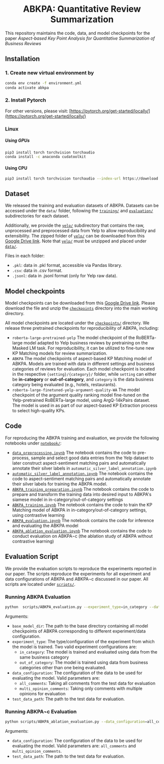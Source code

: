 <div align="center">

# ABKPA: Quantitative Review Summarization

</div>

This repository maintains the code, data, and model checkpoints for the paper *Aspect-based Key Point Analysis for Quantitative Summarization of Business Reviews*

## Installation
### 1. Create new virtual environment by
```bash
conda env create -f environment.yml
conda activate abkpa
```
### 2. Install Pytorch
For other versions, please visit: [https://pytorch.org/get-started/locally/](https://pytorch.org/get-started/locally/)
### Linux
##### Using GPUs
```bash
pip3 install torch torchvision torchaudio
conda install -c anaconda cudatoolkit
```
#### Using CPU
```bash
pip3 install torch torchvision torchaudio --index-url https://download.pytorch.org/whl/cpu
```

## Dataset
We released the training and evaluation datasets of ABKPA. Datasets can be accessed under the ```data/``` folder, 
following the [```training/```](/data/training) and [```evaluation/```](/data/evaluation) subdirectories for each dataset.

Additionally, we provide the  [```yelp/```](/data/yelp) subdirectory that contains the raw, unprocessed and preprocessed data from Yelp
to allow reproducibility and extensibility. The zipped folder of [```yelp/```]() can be downloaded
from this [Google Drive link](https://drive.google.com/drive/folders/1NrO0GgMoV13PwixVd9qk90HZtlu23wqg?usp=sharing). Note that [```yelp/```]() must be unzipped and placed under [```data/```]().

Files in each folder:
* ```.pkl```: data in .pkl format, accessible via Pandas library.
* ```.csv```: data in .csv format.
* ```.jsonl```: data in .jsonl format (only for Yelp raw data).

## Model checkpoints
Model checkpoints can be downloaded from this [Google Drive link](https://drive.google.com/drive/folders/1NrO0GgMoV13PwixVd9qk90HZtlu23wqg?usp=sharing).
Please download the file and unzip the [```checkpoints```]() directory into the main working directory.

All model checkpoints are located under the [```checkpoints/```](/model) directory. We release three pretrained checkpoints for reproducibility of ABKPA, including:
- `roberta-large-pretrained-yelp` The model checkpoint of the RoBERTa-large model adapted to Yelp business reviews
by pretraining on the Masked LM task. For reproducibility, it can be utilized to fine-tune new KP Matching models for review summarization.
- `ABKPA` The model checkpoints of aspect-based KP Matching model of ABKPA. Models are trained with data in different settings 
and business categories of reviews for evaluation.
Each model checkpoint is located in the respective ```{setting}/{category}/``` folder, while ```setting``` can either be **in-category** or **out-of-category**, and ```category``` is the data business category being evaluated (e.g., hotels, restaurants).
- `roberta-large-finetuned-yelp-argument-quality-WA` The model checkpoint of the argument quality ranking model fine-tuned on the Yelp-pretrained RoBERTa-large model, 
using ArgQ-14kPairs dataset. The model is used in as part of our aspect-based KP Extraction process to select high-quality KPs.

## Code
For reproducing the ABKPA training and evaluation, we provide the following notebooks under [```notebook/```](/notebook):
-  [```data_preprocessing.ipynb```](/notebook/data_preprocessing.ipynb) The notebook contains the code to pre-process, sample and select good data entries from 
the Yelp dataset to later construct aspect-sentiment matching pairs and automatically annotate their silver labels in ```automatic_silver_label_annotation.ipynb```
-  [```automatic_silver_label_annotation.ipynb```](/notebook/automatic_silver_label_annotation.ipynb) The notebook contains the code to aspect-sentiment matching pairs and automatically annotate their silver labels for training the ABKPA model.
-  [```ABKPA_training_preparation.ipynb```](/notebook/ABKPA_training_preparation.ipynb) The notebook contains the code to prepare and transform the training data into desired input to ABKPA's siamese model in in-category/out-of-category settings
-  [```ABKPA_training.ipynb```](/notebook/ABKPA_training.ipynb) The notebook contains the code to train the KP Matching model of ABKPA in in-category/out-of-category settings, using contrastive learning
-  [```ABKPA_evaluation.ipynb```](/notebook/ABKPA_evaluation.ipynb) The notebook contains the code for inference and evaluating the ABKPA model
-  [```ABKPA_ablation_evaluation.ipynb```](/notebook/ABKPA_ablation_evaluation.ipynb) The notebook contains the code to conduct evaluation on ABKPA¬c (the ablation study of ABKPA without contrastive learning)

## Evaluation Script
We provide the evaluation scripts to reproduce the experiments reported in our paper. 
The scripts reproduce the experiments for all experiment and data configurations of ABKPA and ABKPA¬c discussed in our paper.
All scripts are located under [```scripts/```](/scripts).

### Running ABKPA Evaluation
```bash
python  scripts/ABKPA_evaluation.py --experiment_type=in_category --data_configuration=all_comments
```
Arguments:
-  ```base_model_dir```: The path to the base directory containing all model checkpoints of ABKPA corresponding to different experiment/data configuration.
-  ```experiment_type```: The type/configuration of the experiment from which the model is trained. Two valid experiment configurations are:
   - ```in_category```: The model is trained and evaluated using data from the same business category
   - ```out_of_category```: The model is trained using data from business categories other than one being evaluated. 
-  ```data_configuration```: The configuration of the data to be used for evaluating the model. Valid parameters are:
   - ```all_comments```: Taking all comments from the test data for evaluation
   - ```multi_opinion_comments```: Taking only comments with multiple opinions for evaluation
-  ```test_data_path```: The path to the test data for evaluation.

### Running ABKPA¬c Evaluation
```bash
python scripts/ABKPA_ablation_evaluation.py --data_configuration=all_comments
```
Arguments:
-  ```data_configuration```: The configuration of the data to be used for evaluating the model. Valid parameters are: ```all_comments``` and ```multi_opinion_comments```.
-  ```test_data_path```: The path to the test data for evaluation.